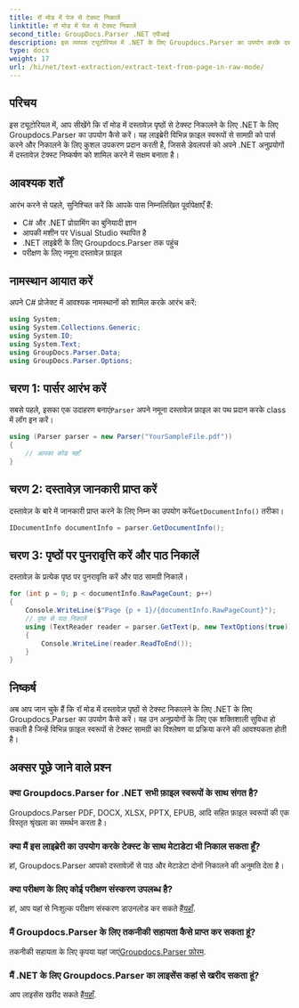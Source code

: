 ```yaml
---
title: रॉ मोड में पेज से टेक्स्ट निकालें
linktitle: रॉ मोड में पेज से टेक्स्ट निकालें
second_title: GroupDocs.Parser .NET एपीआई
description: इस व्यापक ट्यूटोरियल में .NET के लिए Groupdocs.Parser का उपयोग करके दस्तावेज़ पृष्ठों से कुशल पाठ निष्कर्षण सीखें।
type: docs
weight: 17
url: /hi/net/text-extraction/extract-text-from-page-in-raw-mode/
---
```

## परिचय
इस ट्यूटोरियल में, आप सीखेंगे कि रॉ मोड में दस्तावेज़ पृष्ठों से टेक्स्ट निकालने के लिए .NET के लिए Groupdocs.Parser का उपयोग कैसे करें। यह लाइब्रेरी विभिन्न फ़ाइल स्वरूपों से सामग्री को पार्स करने और निकालने के लिए कुशल उपकरण प्रदान करती है, जिससे डेवलपर्स को अपने .NET अनुप्रयोगों में दस्तावेज़ टेक्स्ट निष्कर्षण को शामिल करने में सक्षम बनाता है।
## आवश्यक शर्तें
आरंभ करने से पहले, सुनिश्चित करें कि आपके पास निम्नलिखित पूर्वापेक्षाएँ हैं:
- C# और .NET प्रोग्रामिंग का बुनियादी ज्ञान
- आपकी मशीन पर Visual Studio स्थापित है
- .NET लाइब्रेरी के लिए Groupdocs.Parser तक पहुंच
- परीक्षण के लिए नमूना दस्तावेज़ फ़ाइल

## नामस्थान आयात करें
अपने C# प्रोजेक्ट में आवश्यक नामस्थानों को शामिल करके आरंभ करें:
```csharp
using System;
using System.Collections.Generic;
using System.IO;
using System.Text;
using GroupDocs.Parser.Data;
using GroupDocs.Parser.Options;
```
## चरण 1: पार्सर आरंभ करें
 सबसे पहले, इसका एक उदाहरण बनाएं`Parser` अपने नमूना दस्तावेज़ फ़ाइल का पथ प्रदान करके class में लॉग इन करें।
```csharp
using (Parser parser = new Parser("YourSampleFile.pdf"))
{
    // आपका कोड यहाँ
}
```
## चरण 2: दस्तावेज़ जानकारी प्राप्त करें
 दस्तावेज़ के बारे में जानकारी प्राप्त करने के लिए निम्न का उपयोग करें`GetDocumentInfo()` तरीका।
```csharp
IDocumentInfo documentInfo = parser.GetDocumentInfo();
```
## चरण 3: पृष्ठों पर पुनरावृत्ति करें और पाठ निकालें
दस्तावेज़ के प्रत्येक पृष्ठ पर पुनरावृत्ति करें और पाठ सामग्री निकालें।
```csharp
for (int p = 0; p < documentInfo.RawPageCount; p++)
{
    Console.WriteLine($"Page {p + 1}/{documentInfo.RawPageCount}");
    // पृष्ठ से पाठ निकालें
    using (TextReader reader = parser.GetText(p, new TextOptions(true)))
    {
        Console.WriteLine(reader.ReadToEnd());
    }
}
```

## निष्कर्ष
अब आप जान चुके हैं कि रॉ मोड में दस्तावेज़ पृष्ठों से टेक्स्ट निकालने के लिए .NET के लिए Groupdocs.Parser का उपयोग कैसे करें। यह उन अनुप्रयोगों के लिए एक शक्तिशाली सुविधा हो सकती है जिन्हें विभिन्न फ़ाइल स्वरूपों से टेक्स्ट सामग्री का विश्लेषण या प्रक्रिया करने की आवश्यकता होती है।

## अक्सर पूछे जाने वाले प्रश्न
### क्या Groupdocs.Parser for .NET सभी फ़ाइल स्वरूपों के साथ संगत है?
Groupdocs.Parser PDF, DOCX, XLSX, PPTX, EPUB, आदि सहित फ़ाइल स्वरूपों की एक विस्तृत श्रृंखला का समर्थन करता है।
### क्या मैं इस लाइब्रेरी का उपयोग करके टेक्स्ट के साथ मेटाडेटा भी निकाल सकता हूँ?
हां, Groupdocs.Parser आपको दस्तावेज़ों से पाठ और मेटाडेटा दोनों निकालने की अनुमति देता है।
### क्या परीक्षण के लिए कोई परीक्षण संस्करण उपलब्ध है?
 हां, आप यहां से निःशुल्क परीक्षण संस्करण डाउनलोड कर सकते हैं[यहाँ](https://releases.groupdocs.com/).
### मैं Groupdocs.Parser के लिए तकनीकी सहायता कैसे प्राप्त कर सकता हूं?
 तकनीकी सहायता के लिए कृपया यहां जाएं[Groupdocs.Parser फ़ोरम](https://forum.groupdocs.com/c/parser/17).
### मैं .NET के लिए Groupdocs.Parser का लाइसेंस कहां से खरीद सकता हूं?
 आप लाइसेंस खरीद सकते हैं[यहाँ](https://purchase.groupdocs.com/buy).